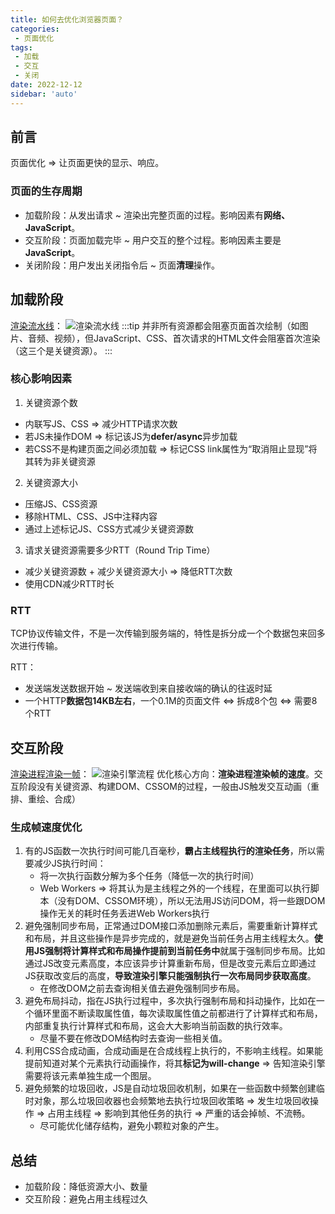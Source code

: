 ```yaml
---
title: 如何去优化浏览器页面？
categories:
 - 页面优化
tags:
 - 加载
 - 交互
 - 关闭
date: 2022-12-12
sidebar: 'auto'
---
```


## 前言
页面优化 => 让页面更快的显示、响应。
### 页面的生存周期
* 加载阶段：从发出请求 ~ 渲染出完整页面的过程。影响因素有**网络、JavaScript**。
* 交互阶段：页面加载完毕 ~ 用户交互的整个过程。影响因素主要是**JavaScript**。
* 关闭阶段：用户发出关闭指令后 ~ 页面**清理**操作。

## 加载阶段
[渲染流水线](./render-process-css)：
![渲染流水线](https://s2.loli.net/2022/09/29/RBN53gArMXI2pmJ.png)
:::tip
并非所有资源都会阻塞页面首次绘制（如图片、音频、视频），但JavaScript、CSS、首次请求的HTML文件会阻塞首次渲染（这三个是关键资源）。
:::
### 核心影响因素
1. 关键资源个数
  * 内联写JS、CSS => 减少HTTP请求次数
  * 若JS未操作DOM => 标记该JS为**defer/async**异步加载
  * 若CSS不是构建页面之间必须加载 => 标记CSS link属性为“取消阻止显现”将其转为非关键资源
2. 关键资源大小
  * 压缩JS、CSS资源
  * 移除HTML、CSS、JS中注释内容
  * 通过上述标记JS、CSS方式减少关键资源数
3. 请求关键资源需要多少RTT（Round Trip Time）
  * 减少关键资源数 + 减少关键资源大小 => 降低RTT次数
  * 使用CDN减少RTT时长
### RTT
TCP协议传输文件，不是一次传输到服务端的，特性是拆分成一个个数据包来回多次进行传输。

RTT：
* 发送端发送数据开始 ~ 发送端收到来自接收端的确认的往返时延
* 一个HTTP**数据包14KB左右**，一个0.1M的页面文件 <=> 拆成8个包 <=> 需要8个RTT

## 交互阶段
[渲染进程渲染一帧](./render-process.md)：
![渲染引擎流程](https://s2.loli.net/2022/08/30/Pl2IM4jut67ocsf.png)
优化核心方向：**渲染进程渲染帧的速度**。交互阶段没有关键资源、构建DOM、CSSOM的过程，一般由JS触发交互动画（重排、重绘、合成）

### 生成帧速度优化
1. 有的JS函数一次执行时间可能几百毫秒，**霸占主线程执行的渲染任务**，所以需要减少JS执行时间：
   * 将一次执行函数分解为多个任务（降低一次的执行时间）
   * Web Workers => 将其认为是主线程之外的一个线程，在里面可以执行脚本（没有DOM、CSSOM环境），所以无法用JS访问DOM，将一些跟DOM操作无关的耗时任务丢进Web Workers执行
2. 避免强制同步布局，正常通过DOM接口添加删除元素后，需要重新计算样式和布局，并且这些操作是异步完成的，就是避免当前任务占用主线程太久。**使用JS强制将计算样式和布局操作提前到当前任务中**就属于强制同步布局。比如通过JS改变元素高度，本应该异步计算重新布局，但是改变元素后立即通过JS获取改变后的高度，**导致渲染引擎只能强制执行一次布局同步获取高度**。
   * 在修改DOM之前去查询相关值去避免强制同步布局。
1. 避免布局抖动，指在JS执行过程中，多次执行强制布局和抖动操作，比如在一个循环里面不断读取属性值，每次读取属性值之前都进行了计算样式和布局，内部重复执行计算样式和布局，这会大大影响当前函数的执行效率。
   * 尽量不要在修改DOM结构时去查询一些相关值。
1. 利用CSS合成动画，合成动画是在合成线程上执行的，不影响主线程。如果能提前知道对某个元素执行动画操作，将其**标记为will-change** => 告知渲染引擎需要将该元素单独生成一个图层。
2. 避免频繁的垃圾回收，JS是自动垃圾回收机制，如果在一些函数中频繁创建临时对象，那么垃圾回收器也会频繁地去执行垃圾回收策略 => 发生垃圾回收操作 => 占用主线程 => 影响到其他任务的执行 => 严重的话会掉帧、不流畅。
   * 尽可能优化储存结构，避免小颗粒对象的产生。
## 总结
* 加载阶段：降低资源大小、数量
* 交互阶段：避免占用主线程过久